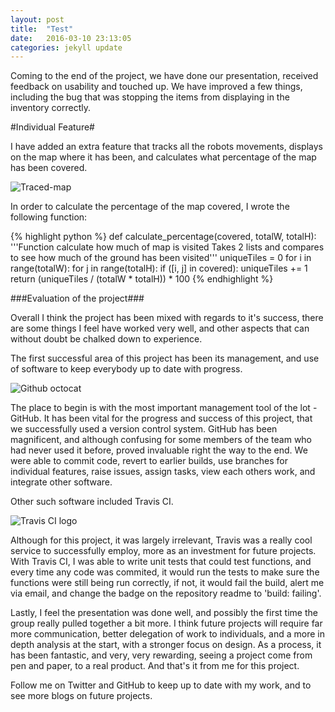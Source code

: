 ```yaml
---
layout: post
title:  "Test"
date:   2016-03-10 23:13:05
categories: jekyll update
---
```


Coming to the end of the project, we have done our presentation, received
feedback on usability and touched up. We have improved a few things, including
the bug that was stopping the items from displaying in the inventory correctly.

#Individual Feature#

I have added an extra feature that tracks all the robots movements, displays on
the map where it has been, and calculates what percentage of the map has been
covered.

![Traced-map](http://i.imgur.com/cxH6P2q.png)

In order to calculate the percentage of the map covered, I wrote the following
function:

{% highlight python %}
def calculate_percentage(covered, totalW, totalH):
    '''Function calculate how much of map is visited
    Takes 2 lists and compares to see how much of the ground has been visited'''
    uniqueTiles = 0
    for i in range(totalW):
        for j in range(totalH):
            if ([i, j] in covered):
                uniqueTiles += 1
    return (uniqueTiles / (totalW * totalH)) * 100
{% endhighlight %}

###Evaluation of the project###

Overall I think the project has been mixed with regards to it's success, there
are some things I feel have worked very well, and other aspects that can without
doubt be chalked down to experience. 

The first successful area of this project has been its management, and use of
software to keep everybody up to date with progress.

![Github octocat](http://quickfixes.github.io/just-gittin-started/img/octocat.png)

The place to begin is with the most important management tool of the lot - GitHub.
It has been vital for the progress and success of this project, that we successfully 
used a version control system. GitHub has been magnificent, and although confusing for
some members of the team who had never used it before, proved invaluable right the way
to the end. We were able to commit code, revert to earlier builds, use branches for individual
features, raise issues, assign tasks, view each others work, and integrate other software.

Other such software included Travis CI.

![Travis CI logo](https://workablehr.s3.amazonaws.com/uploads/account/logo/11901/large_Mascot-fullcolor-png.png)

Although for this project, it was largely irrelevant, Travis was a really cool
service to successfully employ, more as an investment for future projects. With
Travis CI, I was able to write unit tests that could test functions, and every
time any code was commited, it would run the tests to make sure the functions
were still being run correctly, if not, it would fail the build, alert me via
email, and change the badge on the repository readme to 'build: failing'.

Lastly, I feel the presentation was done well, and possibly the first time the
group really pulled together a bit more. I think future projects will require
far more communication, better delegation of work to individuals, and a more in
depth analysis at the start, with a stronger focus on design. As a process, it
has been fantastic, and very, very rewarding, seeing a project come from pen and
paper, to a real product. And that's it from me for this project.

Follow me on Twitter and GitHub to keep up to date with my work, and to see more
blogs on future projects.



[jekyll]:      http://jekyllrb.com
[jekyll-gh]:   https://github.com/jekyll/jekyll
[jekyll-help]: https://github.com/jekyll/jekyll-help
